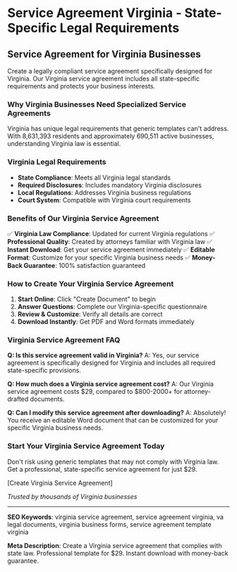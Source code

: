# Service Agreement Virginia - State-Specific Legal Requirements

## Service Agreement for Virginia Businesses

Create a legally compliant service agreement specifically designed for Virginia. Our Virginia service agreement includes all state-specific requirements and protects your business interests.

### Why Virginia Businesses Need Specialized Service Agreements

Virginia has unique legal requirements that generic templates can't address. With 8,631,393 residents and approximately 690,511 active businesses, understanding Virginia law is essential.

### Virginia Legal Requirements

- **State Compliance**: Meets all Virginia legal standards
- **Required Disclosures**: Includes mandatory Virginia disclosures
- **Local Regulations**: Addresses Virginia business regulations
- **Court System**: Compatible with Virginia court requirements

### Benefits of Our Virginia Service Agreement

✅ **Virginia Law Compliance**: Updated for current Virginia regulations
✅ **Professional Quality**: Created by attorneys familiar with Virginia law
✅ **Instant Download**: Get your service agreement immediately
✅ **Editable Format**: Customize for your specific Virginia business needs
✅ **Money-Back Guarantee**: 100% satisfaction guaranteed

### How to Create Your Virginia Service Agreement

1. **Start Online**: Click "Create Document" to begin
2. **Answer Questions**: Complete our Virginia-specific questionnaire
3. **Review & Customize**: Verify all details are correct
4. **Download Instantly**: Get PDF and Word formats immediately

### Virginia Service Agreement FAQ

**Q: Is this service agreement valid in Virginia?**
A: Yes, our service agreement is specifically designed for Virginia and includes all required state-specific provisions.

**Q: How much does a Virginia service agreement cost?**
A: Our Virginia service agreement costs $29, compared to $800-2000+ for attorney-drafted documents.

**Q: Can I modify this service agreement after downloading?**
A: Absolutely! You receive an editable Word document that can be customized for your specific Virginia business needs.

### Start Your Virginia Service Agreement Today

Don't risk using generic templates that may not comply with Virginia law. Get a professional, state-specific service agreement for just $29.

[Create Virginia Service Agreement]

*Trusted by thousands of Virginia businesses*

---

**SEO Keywords**: virginia service agreement, service agreement virginia, va legal documents, virginia business forms, service agreement template virginia

**Meta Description**: Create a Virginia service agreement that complies with state law. Professional template for $29. Instant download with money-back guarantee.
